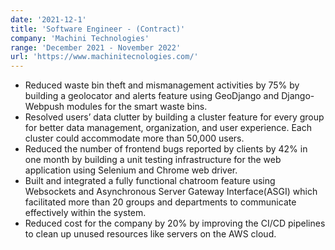 ```yaml
---
date: '2021-12-1'
title: 'Software Engineer - (Contract)'
company: 'Machini Technologies'
range: 'December 2021 - November 2022'
url: 'https://www.machinitecnologies.com/'
---
```


- Reduced waste bin theft and mismanagement activities by 75% by building a geolocator and alerts feature using GeoDjango and Django-Webpush modules for the smart waste bins.
- Resolved users’ data clutter by building a cluster feature for every group for better data management, organization, and user experience. Each cluster could accommodate more than 50,000 users.
- Reduced the number of frontend bugs reported by clients by 42% in one month by building a unit testing infrastructure for the web application using Selenium and Chrome web driver.
- Built and integrated a fully functional chatroom feature using Websockets and Asynchronous Server Gateway Interface(ASGI) which facilitated more than 20 groups and departments to communicate effectively within the system.
- Reduced cost for the company by 20% by improving the CI/CD pipelines to clean up unused resources like servers on the AWS cloud.
